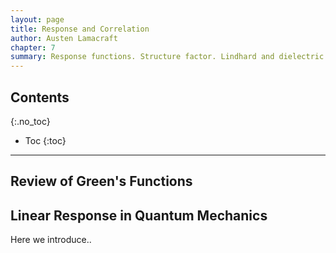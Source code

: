```yaml
---
layout: page
title: Response and Correlation
author: Austen Lamacraft
chapter: 7
summary: Response functions. Structure factor. Lindhard and dielectric function. Sum rules.
---
```


## Contents
{:.no_toc}

* Toc
{:toc}

---

## Review of Green's Functions

## Linear Response in Quantum Mechanics

Here we introduce..
